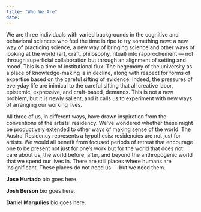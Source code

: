 ```yaml
---
title: "Who We Are"
date:
---
```


We are three individuals with varied backgrounds in the cognitive and behavioral sciences who feel the time is ripe to try something new: a new way of practicing science, a new way of bringing science and other ways of looking at the world (art, craft, philosophy, ritual) into rapprochement — not through superficial collaboration but through an alignment of setting and mood. This is a time of institutional flux. The hegemony of the university as a place of knowledge-making is in decline, along with respect for forms of expertise based on the careful sifting of evidence. Indeed, the pressures of everyday life are inimical to the careful sifting that all creative labor, epistemic, expressive, and craft-based, demands. This is not a new problem, but it is newly salient, and it calls us to experiment with new ways of arranging our working lives.

All three of us, in different ways, have drawn inspiration from the conventions of the artists’ residency. We’ve wondered whether these might be productively extended to other ways of making sense of the world. The Austral Residency represents a hypothesis: residencies are not just for artists. We would all benefit from focused periods of retreat that encourage one to be present not just for one’s work but for the world that does not care about us, the world before, after, and beyond the anthropogenic world that we spend our lives in. There are still places where humans are insignificant. These places do not need us — but we need them.

**Jose Hurtado** bio goes here.

**Josh Berson** bio goes here.

**Daniel Margulies** bio goes here.
